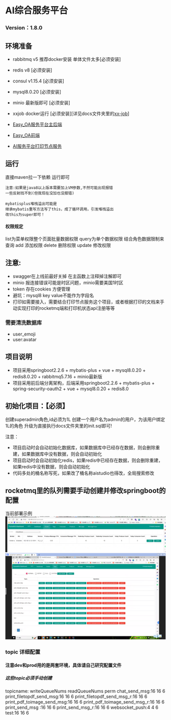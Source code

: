 # AI综合服务平台

### Version：1.8.0

## 环境准备

- rabbitmq v5 推荐docker安装 单体文件太多[必须安装]
- redis v8 [必须安装]
- consul v1.15.4 [必须安装]
- mysql8.0.20 [必须安装]
- minio 最新版即可 [必须安装]
- xxjob docker运行 [必须安装][详见docs文件夹里的[xx-job](docs%2Fxx-job)]

- [Easy_OA服务平台主后端](https://github.com/abbhb/OA_Helper)
- [Easy_OA前端](https://github.com/abbhb/OA_Helper-Vue)
- [AI服务平台打印节点服务](https://github.com/abbhb/PrintNode)

## 运行

直接maven拉一下依赖
运行即可

```text
注意:如果是java8以上版本需要加上VM参数,不然可能出现报错
一些反射找不到(但我现在没加也没报错)

mybatisplus堆栈溢出可能是
继承mybatis重写方法写了this，成了循环调用，引发堆栈溢出
改this为super即可！
```

#### 权限规定

list为菜单权限整个页面批量数据权限
query为单个数据权限 结合角色数据限制来查询
add 添加权限
delete 删除权限
update 修改权限

## 注意:

+ swagger在上线前最好关掉 在主函数上注释掉注解即可
+ minio 报连接错误可能是时区问题，minio需要美国1时区
+ token 存在cookies 方便管理
+ 避坑：mysql8 key value不能作为字段名
+ 打印如需要接入，需要结合打印节点服务这个项目，或者根据打印的文档来手动实现打印的rocketmq端和打印机状态api注册等等

### 需要清洗数据库
- user_emoji
- user:avatar

## 项目说明

- 项目采用springboot2.2.6 + mybatis-plus + vue + mysql8.0.20 + redis8.0.20 + rabbitmq5.7.16 + minio最新版
- 项目采用前后端分离架构，后端采用springboot2.2.6 + mybatis-plus + spring-security-oauth2 + vue + mysql8.0.20 + redis8.0

## 初始化项目：【必须】

创建superadmin角色,id必须为1L
创建一个用户名为admin的用户，为该用户绑定1L的角色
升级为直接执行docs文件夹里的init.sql即可!

注意：

+ 项目启动时会自动初始化数据库，如果数据库中已经存在数据，则会删除重建，如果数据库中没有数据，则会自动初始化
+ 项目启动时会自动初始化redis，如果redis中已经存在数据，则会删除重建，如果redis中没有数据，则会自动初始化
+ 代码多处的桶名称写死，如果改了桶名称aistudio也得改，全局搜索修改

## rocketmq里的队列需要手动创建并修改springboot的配置

当前部署示例
![img.png](img.png)
![img_1.png](img_1.png)

### topic 详细配置

#### 注意dev和prod用的是两套环境，具体请自己研究配置文件
##### 这些topic必须手动创建
topicname: writeQueueNums readQueueNums perm
chat_send_msg:16 16 6
print_filetopdf_send_msg:16 16 6
print_filetopdf_send_msg_r:16 16 6
print_pdf_toimage_send_msg:16 16 6
print_pdf_toimage_send_msg_r:16 16 6
print_send_msg    :16 16 6
print_send_msg_r:16 16 6
websocket_push:4 4 6
test:16 16 6

